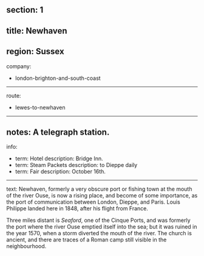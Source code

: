section: 1
----
title: Newhaven
----
region: Sussex
----
company:
- london-brighton-and-south-coast
----
route:
- lewes-to-newhaven
----
notes: A telegraph station.
----
info:
- term: Hotel
  description: Bridge Inn.
- term: Steam Packets
  description: to Dieppe daily
- term: Fair
  description: October 16th.
----
text: Newhaven, formerly a very obscure port or fishing town at the mouth of the river Ouse, is now a rising place, and become of some importance, as the port of communication between London, Dieppe, and Paris. Louis Philippe landed here in 1848, after his flight from France.

Three miles distant is *Seaford*, one of the Cinque Ports, and was formerly the port where the river Ouse emptied itself into the sea; but it was ruined in the year 1570, when a storm diverted the mouth of the river. The church is ancient, and there are traces of a Roman camp still visible in the neighbourhood.
